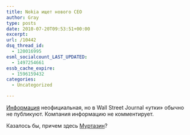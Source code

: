 ```yaml
---
title: Nokia ищет нового CEO
author: Gray
type: posts
date: 2010-07-20T09:53:51+00:00
excerpt:
url: /10442
dsq_thread_id:
  - 120016995
esml_socialcount_LAST_UPDATED:
  - 1497254661
essb_cache_expire:
  - 1596159432
categories:
  - Uncategorized

---
```








<a href="http://online.wsj.com/article/SB10001424052748703720504575377750449338786.html" target="_blank">Информация</a> неофициальная, но&nbsp;в&nbsp;Wall Street Journal &laquo;утки&raquo; обычно не&nbsp;публикуют. Компания информацию не&nbsp;комментирует.

Казалось&nbsp;бы, причем здесь <a href="http://eldarmurtazin.livejournal.com/" target="_blank">Муртазин</a>?
